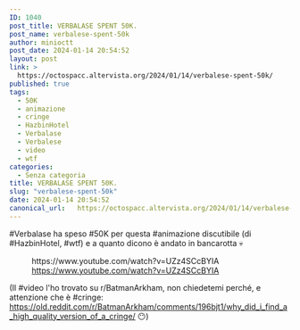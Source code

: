 ```yaml
---
ID: 1040
post_title: VERBALASE SPENT 50K.
post_name: verbalese-spent-50k
author: minioctt
post_date: 2024-01-14 20:54:52
layout: post
link: >
  https://octospacc.altervista.org/2024/01/14/verbalese-spent-50k/
published: true
tags:
  - 50K
  - animazione
  - cringe
  - HazbinHotel
  - Verbalase
  - Verbalese
  - video
  - wtf
categories:
  - Senza categoria
title: VERBALASE SPENT 50K.
slug: "verbalese-spent-50k"
date: 2024-01-14 20:54:52
canonical_url:   https://octospacc.altervista.org/2024/01/14/verbalese-spent-50k/
---
```

<!-- wp:paragraph -->
<p markdown="1">#Verbalase ha speso #50K per questa #animazione discutibile (di #HazbinHotel, #wtf) e a quanto dicono è andato in bancarotta 💀️</p>
<!-- /wp:paragraph -->

<!-- wp:paragraph -->
<p markdown="1"></p>
<!-- /wp:paragraph -->

<!-- wp:embed {"url":"https://www.youtube.com/watch?v=UZz4SCcBYIA","type":"video","providerNameSlug":"youtube","responsive":true,"className":"wp-embed-aspect-16-9 wp-has-aspect-ratio"} -->
<figure class="wp-block-embed is-type-video is-provider-youtube wp-block-embed-youtube wp-embed-aspect-16-9 wp-has-aspect-ratio"><div class="wp-block-embed__wrapper">
https://www.youtube.com/watch?v=UZz4SCcBYIA
</div><figcaption class="wp-element-caption"><a href="https://www.youtube.com/watch?v=UZz4SCcBYIA">https://www.youtube.com/watch?v=UZz4SCcBYIA</a></figcaption></figure>
<!-- /wp:embed -->

<!-- wp:paragraph -->
<p markdown="1"></p>
<!-- /wp:paragraph -->

<!-- wp:paragraph -->
<p markdown="1">(Il #video l'ho trovato su r/BatmanArkham, non chiedetemi perché, e attenzione che è #cringe: <a href="https://old.reddit.com/r/BatmanArkham/comments/196bjt1/why_did_i_find_a_high_quality_version_of_a_cringe/">https://old.reddit.com/r/BatmanArkham/comments/196bjt1/why_did_i_find_a_high_quality_version_of_a_cringe/</a> 😶️)</p>
<!-- /wp:paragraph -->
